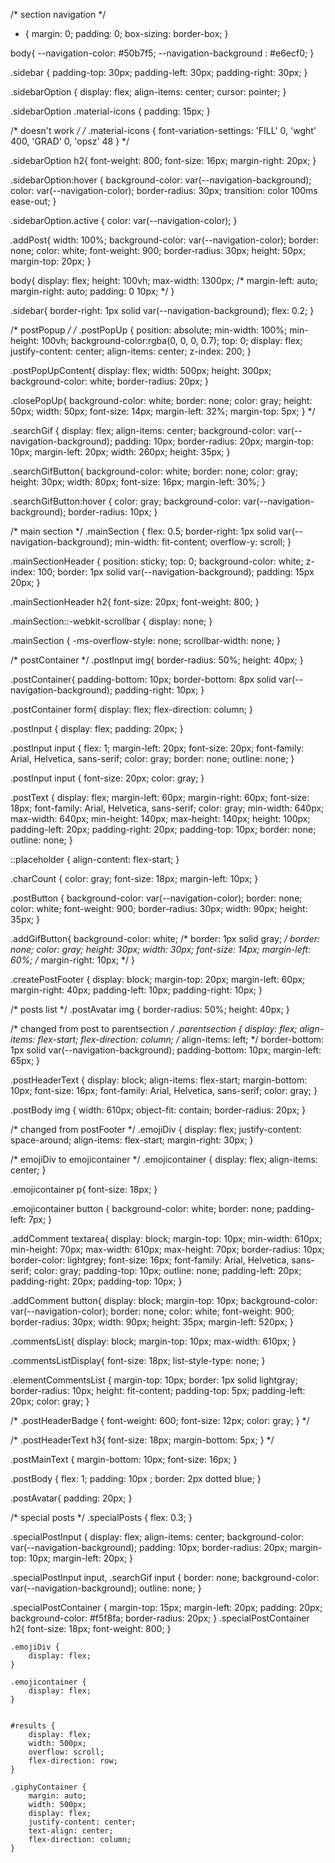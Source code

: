 
/* section navigation */
* {
    margin: 0;
    padding: 0;
    box-sizing: border-box;
}

body{
   --navigation-color: #50b7f5;
   --navigation-background : #e6ecf0;
}

.sidebar {
    padding-top: 30px;
    padding-left: 30px;
    padding-right: 30px;
}

.sidebarOption {
    display: flex;
    align-items: center;
    cursor: pointer;
}

.sidebarOption .material-icons {
    padding: 15px;
}

/* doesn't work */
/* .material-icons {
  font-variation-settings:
  'FILL' 0,
  'wght' 400,
  'GRAD' 0,
  'opsz' 48
} */


.sidebarOption h2{
    font-weight: 800;
    font-size: 16px;
    margin-right: 20px;
}

.sidebarOption:hover {
    background-color: var(--navigation-background);
    color: var(--navigation-color);
    border-radius: 30px;
    transition:  color 100ms ease-out;
}

.sidebarOption.active {
    color: var(--navigation-color);
}

.addPost{
    width: 100%;
    background-color: var(--navigation-color);
    border: none;
    color: white;
    font-weight: 900;
    border-radius: 30px;
    height: 50px;
    margin-top: 20px;
}

body{
    display: flex;
    height: 100vh;
    max-width: 1300px;
    /* margin-left: auto;
    margin-right: auto;
    padding: 0 10px; */
}

.sidebar{
    border-right: 1px solid var(--navigation-background);
    flex: 0.2;
}

/* postPopup */
/* .postPopUp {
    position: absolute;
    min-width: 100%;
    min-height: 100vh;
    background-color:rgba(0, 0, 0, 0.7);
    top: 0;
    display: flex;
    justify-content: center;
    align-items: center;
    z-index: 200;
}

.postPopUpContent{
    display: flex;
    width: 500px;
    height: 300px;
    background-color: white;
    border-radius: 20px;
}

.closePopUp{
    background-color: white;
    border: none;
    color: gray;
    height: 50px;
    width: 50px;
    font-size: 14px;
    margin-left: 32%;
    margin-top: 5px;
} */

.searchGif {
    display: flex;
    align-items: center;
    background-color: var(--navigation-background);
    padding: 10px;
    border-radius: 20px;
    margin-top: 10px;
    margin-left: 20px;
    width: 260px;
    height: 35px;
}

.searchGifButton{
    background-color: white;
    border: none;
    color: gray;
    height: 30px;
    width: 80px;
    font-size: 16px;
    margin-left: 30%;
}

.searchGifButton:hover {
    color: gray;
    background-color: var(--navigation-background);
    border-radius: 10px;
}



/* main section */
.mainSection {
    flex: 0.5;
    border-right: 1px solid var(--navigation-background);
    min-width: fit-content;
    overflow-y: scroll;
}

.mainSectionHeader {
    position: sticky;
    top: 0;
    background-color: white;
    z-index: 100;
    border: 1px solid var(--navigation-background);
    padding: 15px 20px;
}

.mainSectionHeader h2{
    font-size: 20px;
    font-weight: 800;
}

.mainSection::-webkit-scrollbar {
    display: none;
}

.mainSection {
    -ms-overflow-style: none;
    scrollbar-width: none;
}

/* postContainer */
.postInput img{
    border-radius: 50%;
    height: 40px;
}

.postContainer{
    padding-bottom: 10px;
    border-bottom: 8px solid var(--navigation-background);
    padding-right: 10px;
}

.postContainer form{
    display: flex;
    flex-direction: column;
}

.postInput {
    display: flex;
    padding: 20px;
}

.postInput input {
    flex: 1;
    margin-left: 20px;
    font-size: 20px;
    font-family: Arial, Helvetica, sans-serif;
    color: gray;
    border: none;
    outline: none;
}

.postInput input {
    font-size: 20px;
    color: gray;
}

.postText {
    display: flex;
    margin-left: 60px;
    margin-right: 60px;
    font-size: 18px;
    font-family: Arial, Helvetica, sans-serif;
    color: gray;
    min-width: 640px;
    max-width: 640px;
    min-height: 140px;
    max-height: 140px;
    height: 100px;
    padding-left: 20px;
    padding-right: 20px;
    padding-top: 10px;
    border: none;
    outline: none;
}

::placeholder {
    align-content: flex-start;
}

.charCount {
    color: gray;
    font-size: 18px;
    margin-left: 10px;
}

.postButton {
    background-color: var(--navigation-color);
    border: none;
    color: white;
    font-weight: 900;
    border-radius: 30px;
    width: 90px;
    height: 35px;
}

.addGifButton{
    background-color: white;
    /* border: 1px solid gray; */
    border: none;
    color: gray;
    height: 30px;
    width: 30px;
    font-size: 14px;
    margin-left: 60%;
    /* margin-right: 10px;  */
}

.createPostFooter {
    display: block;
    margin-top: 20px;
    margin-left: 60px;
    margin-right: 40px;
    padding-left: 10px;
    padding-right: 10px;
}

/* posts list */
.postAvatar img {
    border-radius: 50%;
    height: 40px;
}

/* changed from post to parentsection */
.parentsection {
    display: flex;
    align-items: flex-start;
    flex-direction: column;
    /* align-items: left; */
    border-bottom: 1px solid var(--navigation-background);
    padding-bottom: 10px;
    margin-left: 65px;
}

.postHeaderText {
    display: block;
    align-items: flex-start;
    margin-bottom: 10px;
    font-size: 16px;
    font-family: Arial, Helvetica, sans-serif;
    color: gray;
}

.postBody img {
    width: 610px;
    object-fit: contain;
    border-radius: 20px;
}

/* changed from postFooter */
.emojiDiv {
    display: flex;
    justify-content: space-around;
    align-items: flex-start;
    margin-right: 30px;
}

/* emojiDiv to emojicontainer */
.emojicontainer {
    display: flex;
    align-items: center;
}

.emojicontainer p{
    font-size: 18px;
}

.emojicontainer button {
    background-color: white;
    border: none;
    padding-left: 7px;
}


.addComment textarea{
    display: block;
    margin-top: 10px;
    min-width: 610px;
    min-height: 70px;
    max-width: 610px;
    max-height: 70px;
    border-radius: 10px;
    border-color: lightgrey;
    font-size: 16px;
    font-family: Arial, Helvetica, sans-serif;
    color: gray;
    padding-top: 10px;
    outline: none;
    padding-left: 20px;
    padding-right: 20px;
    padding-top: 10px;
}

.addComment button{
    display: block;
    margin-top: 10px;
    background-color: var(--navigation-color);
    border: none;
    color: white;
    font-weight: 900;
    border-radius: 30px;
    width: 90px;
    height: 35px;
    margin-left: 520px;
}

.commentsList{
    display: block;
    margin-top: 10px;
    max-width: 610px;
}

.commentsListDisplay{
    font-size: 18px;
    list-style-type: none;
}

.elementCommentsList {
    margin-top: 10px;
    border: 1px solid lightgray;
    border-radius: 10px;
    height: fit-content;
    padding-top: 5px;
    padding-left: 20px;
    color: gray;
}

/* .postHeaderBadge {
    font-weight: 600;
    font-size: 12px;
    color: gray;
} */

/* .postHeaderText h3{
    font-size: 18px;
    margin-bottom: 5px;
} */


.postMainText {
    margin-bottom: 10px;
    font-size: 16px;
}

.postBody {
    flex: 1;
    padding: 10px ;
    border: 2px dotted blue;
}

.postAvatar{
    padding: 20px;
}

/* special posts */
.specialPosts {
    flex: 0.3;
}

.specialPostInput {
    display: flex;
    align-items: center;
    background-color: var(--navigation-background);
    padding: 10px;
    border-radius: 20px;
    margin-top: 10px;
    margin-left: 20px;
}

.specialPostInput input, .searchGif input {
    border: none;
    background-color: var(--navigation-background);
    outline: none;
}

.specialPostContainer {
    margin-top: 15px;
    margin-left: 20px;
    padding: 20px;
    background-color: #f5f8fa;
    border-radius: 20px;
}
.specialPostContainer h2{
    font-size: 18px;
    font-weight: 800;
}



    .emojiDiv {
        display: flex;
    }

    .emojicontainer {
        display: flex;
    }


    #results {
        display: flex;
        width: 500px;
        overflow: scroll;
        flex-direction: row;
    }

    .giphyContainer {
        margin: auto;
        width: 500px;
        display: flex;
        justify-content: center;
        text-align: center;
        flex-direction: column;
    }
